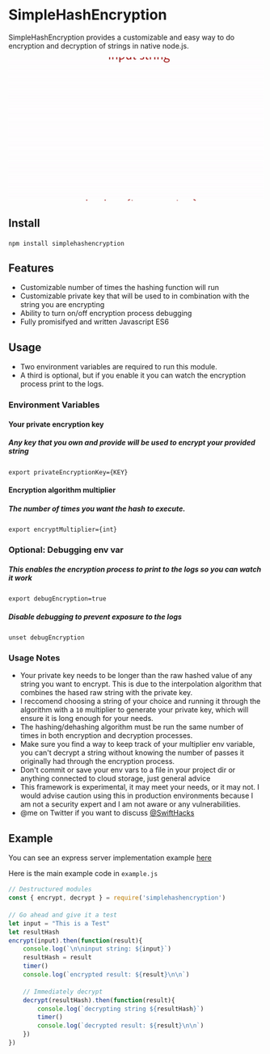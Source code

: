 # SimpleHashEncryption
SimpleHashEncryption provides a customizable and easy way to do encryption and decryption of strings in native node.js.

![](simplehashencryption.gif)

## Install
`npm install simplehashencryption`

## Features
- Customizable number of times the hashing function will run
- Customizable private key that will be used to in combination with the string you are encrypting
- Ability to turn on/off encryption process debugging
- Fully promisifyed and written Javascript ES6

## Usage
- Two environment variables are required to run this module. 
- A third is optional, but if you enable it you can watch the encryption process print to the logs.

### Environment Variables
#### Your private encryption key
##### Any key that you own and provide will be used to encrypt your provided string 
`export privateEncryptionKey={KEY}`


#### Encryption algorithm multiplier
##### The number of times you want the hash to execute. 
`export encryptMultiplier={int}`


### Optional: Debugging env var
##### This enables the encryption process to print to the logs so you can watch it work
`export debugEncryption=true`

##### Disable debugging to prevent exposure to the logs
`unset debugEncryption`

### Usage Notes
- Your private key needs to be longer than the raw hashed value of any string you want to encrypt. This is due to the interpolation algorithm that combines the hased raw string with the private key.
- I reccomend choosing a string of your choice and running it through the algorithm with a `10` multiplier to generate your private key, which will ensure it is long enough for your needs.
- The hashing/dehashing algorithm must be run the same number of times in both encryption and decryption processes.
- Make sure you find a way to keep track of your multiplier env variable, you can't decrypt a string without knowing the number of passes it originally had through the encryption process.
- Don't commit or save your env vars to a file in your project dir or anything connected to cloud storage, just general advice
- This framework is experimental, it may meet your needs, or it may not. I would advise caution using this in production environments because I am not a security expert and I am not aware or any vulnerabilities.
- @me on Twitter if you want to discuss [@SwiftHacks](https://twitter.com/swifthacks_)


## Example

You can see an express server implementation example [here](https://github.com/DanBurkhardt/SimpleHashEncryptionTestServer)

Here is the main example code in `example.js`

````javascript
// Destructured modules
const { encrypt, decrypt } = require('simplehashencryption')

// Go ahead and give it a test
let input = "This is a Test"
let resultHash
encrypt(input).then(function(result){
    console.log(`\n\ninput string: ${input}`)
    resultHash = result
    timer()
    console.log(`encrypted result: ${result}\n\n`)

    // Immediately decrypt
    decrypt(resultHash).then(function(result){
        console.log(`decrypting string ${resultHash}`)
        timer()
        console.log(`decrypted result: ${result}\n\n`)
    })
})
````

